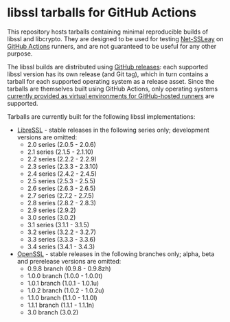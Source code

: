 # libssl tarballs for GitHub Actions

This repository hosts tarballs containing minimal reproducible builds of libssl
and libcrypto. They are designed to be used for testing
[Net-SSLeay](https://github.com/radiator-software/p5-net-ssleay) on
[GitHub Actions](https://github.com/features/actions) runners, and are not
guaranteed to be useful for any other purpose.

The libssl builds are distributed using
[GitHub releases](https://github.com/p5-net-ssleay/ci-libssl/releases): each
supported libssl version has its own release (and Git tag), which in turn
contains a tarball for each supported operating system as a release asset. Since
the tarballs are themselves built using GitHub Actions, only operating systems
[currently provided as virtual environments for GitHub-hosted runners](https://docs.github.com/en/free-pro-team@latest/actions/reference/specifications-for-github-hosted-runners#supported-runners-and-hardware-resources)
are supported.

Tarballs are currently built for the following libssl implementations:

* [LibreSSL](https://www.libressl.org) - stable releases in the following series
  only; development versions are omitted:
  * 2.0 series (2.0.5 - 2.0.6)
  * 2.1 series (2.1.5 - 2.1.10)
  * 2.2 series (2.2.2 - 2.2.9)
  * 2.3 series (2.3.3 - 2.3.10)
  * 2.4 series (2.4.2 - 2.4.5)
  * 2.5 series (2.5.3 - 2.5.5)
  * 2.6 series (2.6.3 - 2.6.5)
  * 2.7 series (2.7.2 - 2.7.5)
  * 2.8 series (2.8.2 - 2.8.3)
  * 2.9 series (2.9.2)
  * 3.0 series (3.0.2)
  * 3.1 series (3.1.1 - 3.1.5)
  * 3.2 series (3.2.2 - 3.2.7)
  * 3.3 series (3.3.3 - 3.3.6)
  * 3.4 series (3.4.1 - 3.4.3)
* [OpenSSL](https://www.openssl.org) - stable releases in the following branches
  only; alpha, beta and prerelease versions are omitted:
  * 0.9.8 branch (0.9.8 - 0.9.8zh)
  * 1.0.0 branch (1.0.0 - 1.0.0t)
  * 1.0.1 branch (1.0.1 - 1.0.1u)
  * 1.0.2 branch (1.0.2 - 1.0.2u)
  * 1.1.0 branch (1.1.0 - 1.1.0l)
  * 1.1.1 branch (1.1.1 - 1.1.1n)
  * 3.0 branch (3.0.2)
